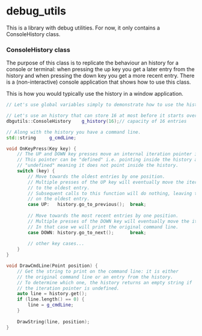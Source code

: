 # debug_utils

This is a library with debug utilities. For now, it only contains a ConsoleHistory class.

### ConsoleHistory class

The purpose of this class is to replicate the behaviour an history for a console or terminal:
when pressing the up key you get a later entry from the history and
when pressing the down key you get a more recent entry.
There is a (non-interactive) console application that shows how to use this class.

This is how you would typically use the history in a window application.
```cpp
// Let's use global variables simply to demonstrate how to use the history.

// Let's use an history that can store 16 at most before it starts overwriting.
dbgutils::ConsoleHistory    g_history(16);// capacity of 16 entries

// Along with the history you have a command line.
std::string     g_cmdLine;

void OnKeyPress(Key key) {
    // The UP and DOWN key presses move an internal iteration pointer in the history.
    // This pointer can be "defined" i.e. pointing inside the history at an existing entry or
    // "undefined" meaning it does not point inside the history.
    switch (key) {
        // Move towards the oldest entries by one position.
        // Multiple presses of the UP key will eventually move the iteration pointer
        // to the oldest entry.
        // Subsequent calls to this function will do nothing, leaving the pointer
        // on the oldest entry.
        case UP:   history.go_to_previous();  break;
        
        // Move towards the most recent entries by one position.
        // Multiple presses of the DOWN key will eventually move the iteration pointer outside the history.
        // In that case we will print the original command line.
        case DOWN: history.go_to_next();      break;
        
        // other key cases...
    }
}

void DrawCmdLine(Point position) {
    // Get the string to print on the command line: it is either
    // the original command line or an entry from the history.
    // To determine which one, the history returns an empty string if
    // the iteration pointer is undefined.
    auto line = history.get();
    if (line.length() == 0) {
        line = g_cmdLine;
    }
    
    DrawString(line, position);
}
```
